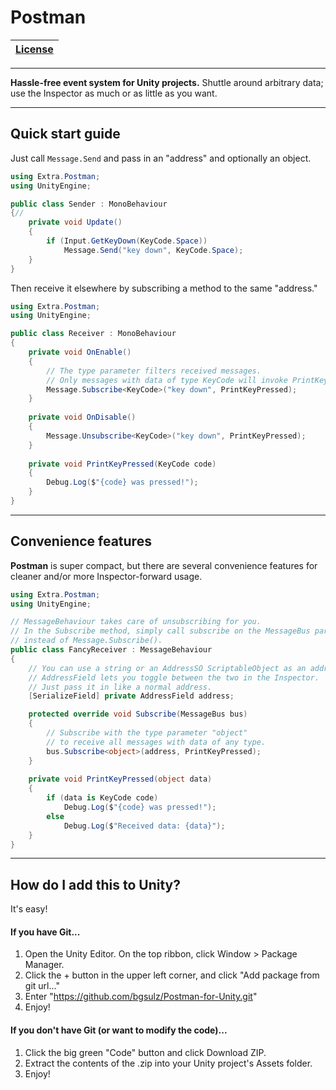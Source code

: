 # Postman

| [License](License.md) |
| - |

___

**Hassle-free event system for Unity projects.**
Shuttle around arbitrary data; use the Inspector as much or as little as you want.

---

## Quick start guide
Just call `Message.Send` and pass in an "address" and optionally an object.

```c#
using Extra.Postman;
using UnityEngine;

public class Sender : MonoBehaviour
{//
	private void Update()
	{
		if (Input.GetKeyDown(KeyCode.Space))
			Message.Send("key down", KeyCode.Space);
	}
}
```

Then receive it elsewhere by subscribing a method to the same "address."

```c#
using Extra.Postman;
using UnityEngine;

public class Receiver : MonoBehaviour
{
	private void OnEnable()
	{
		// The type parameter filters received messages.
		// Only messages with data of type KeyCode will invoke PrintKeyPressed.
		Message.Subscribe<KeyCode>("key down", PrintKeyPressed);
	}
	
	private void OnDisable()
	{
		Message.Unsubscribe<KeyCode>("key down", PrintKeyPressed);
	}
	
	private void PrintKeyPressed(KeyCode code)
	{
		Debug.Log($"{code} was pressed!");
	}
}
```

---

## Convenience features

**Postman** is super compact, but there are several convenience features for cleaner and/or more Inspector-forward usage.

```cs
using Extra.Postman;
using UnityEngine;

// MessageBehaviour takes care of unsubscribing for you.
// In the Subscribe method, simply call subscribe on the MessageBus parameter 
// instead of Message.Subscribe().
public class FancyReceiver : MessageBehaviour
{
	// You can use a string or an AddressSO ScriptableObject as an address.
	// AddressField lets you toggle between the two in the Inspector.
	// Just pass it in like a normal address.
	[SerializeField] private AddressField address;

	protected override void Subscribe(MessageBus bus)
	{		
		// Subscribe with the type parameter "object"
		// to receive all messages with data of any type.
		bus.Subscribe<object>(address, PrintKeyPressed);
	}
	
	private void PrintKeyPressed(object data)
	{
		if (data is KeyCode code)
			Debug.Log($"{code} was pressed!");
		else
			Debug.Log($"Received data: {data}");
	}
}
```

---

## How do I add this to Unity?
It's easy!

#### If you have Git...
1. Open the Unity Editor. On the top ribbon, click Window > Package Manager.
2. Click the + button in the upper left corner, and click "Add package from git url..."
3. Enter "https://github.com/bgsulz/Postman-for-Unity.git"
4. Enjoy!

#### If you don't have Git (or want to modify the code)...
1. Click the big green "Code" button and click Download ZIP.
2. Extract the contents of the .zip into your Unity project's Assets folder.
3. Enjoy!
